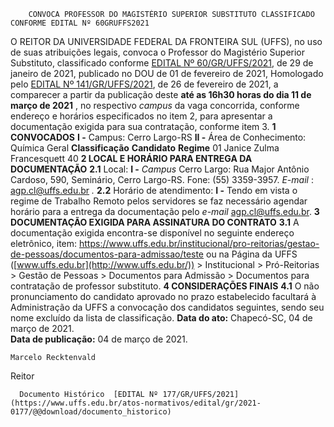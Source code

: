         CONVOCA PROFESSOR DO MAGISTÉRIO SUPERIOR SUBSTITUTO CLASSIFICADO CONFORME EDITAL Nº 60GRUFFS2021  

 O REITOR DA UNIVERSIDADE FEDERAL DA FRONTEIRA SUL (UFFS), no uso de suas atribuições legais, convoca o Professor do Magistério Superior Substituto, classificado conforme [EDITAL Nº 60/GR/UFFS/2021](https://www.uffs.edu.br/atos-normativos/edital/gr/2021-0060), de 29 de janeiro de 2021, publicado no DOU de 01 de fevereiro de 2021, Homologado pelo [EDITAL Nº 141/GR/UFFS/2021](https://www.uffs.edu.br/atos-normativos/edital/gr/2021-0141), de 26 de fevereiro de 2021, a comparecer a partir da publicação deste **até as 16h30 horas do dia 11 de março de 2021** , no respectivo *campus*  da vaga concorrida, conforme endereço e horários especificados no item 2, para apresentar a documentação exigida para sua contratação, conforme item 3.  **1 CONVOCADOS** **I -**  Campus: Cerro Largo-RS **II -**  Área de Conhecimento: Química Geral     **Classificação**   **Candidato**   **Regime**     01   Janice Zulma Francesquett   40      **2 LOCAL E HORÁRIO PARA ENTREGA DA DOCUMENTAÇÃO** **2.1**  Local: **I -**  *Campus*  Cerro Largo: Rua Major Antônio Cardoso, 590, Seminário, Cerro Largo-RS. Fone: (55) 3359-3957. *E-mail* : agp.cl@uffs.edu.br *.* **2.2**  Horário de atendimento: **I -**  Tendo em vista o regime de Trabalho Remoto pelos servidores se faz necessário agendar horário para a entrega da documentação pelo *e-mail*  agp.cl@uffs.edu.br.  **3 DOCUMENTAÇÃO EXIGIDA PARA ASSINATURA DO CONTRATO** **3.1**  A documentação exigida encontra-se disponível no seguinte endereço eletrônico, item: <https://www.uffs.edu.br/institucional/pro-reitorias/gestao-de-pessoas/documentos-para-admissao/teste> ou na Página da UFFS ([www.uffs.edu.br](http://www.uffs.edu.br/)) > Institucional > Pró-Reitorias > Gestão de Pessoas > Documentos para Admissão > Documentos para contratação de professor substituto.  **4 CONSIDERAÇÕES FINAIS** **4.1**  O não pronunciamento do candidato aprovado no prazo estabelecido facultará à Administração da UFFS a convocação dos candidatos seguintes, sendo seu nome excluído da lista de classificação.      **Data do ato:** Chapecó-SC, 04 de março de 2021.   
 **Data de publicação:**  04 de março de 2021. 

    Marcelo Recktenvald   
 Reitor 

      Documento Histórico  [EDITAL Nº 177/GR/UFFS/2021](https://www.uffs.edu.br/atos-normativos/edital/gr/2021-0177/@@download/documento_historico)     
      